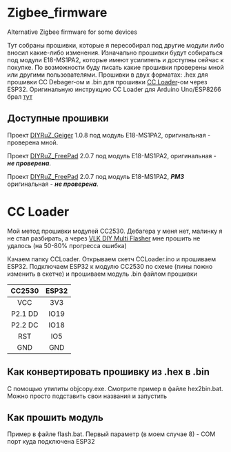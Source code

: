 # Zigbee_firmware
Alternative Zigbee firmware for some devices

Тут собраны прошивки, которые я пересобирал под другие модули либо вносил какие-либо изменения. Изначально прошивки будут собираться под модули E18-MS1PA2, которые имеют усилитель и доступны сейчас к покупке. По возможности буду писать какие прошивки проверены мной или другими пользователями. Прошивки в двух форматах: .hex для прошивки CC Debager-ом и .bin для прошивки [СС Loader](https://github.com/RedBearLab/CCLoader)-ом через ESP32.
Оригинальную инструкцию СС Loader для Arduino Uno/ESP8266 брал [тут](https://www.zigbee2mqtt.io/guide/adapters/flashing/alternative_flashing_methods.html#via-arduino-uno-esp8266-with-ccloader-3min)

## Доступные прошивки

Проект [DIYRuZ_Geiger](https://modkam.ru/2020/06/05/indikator-radioaktivnosti-zigbee/)
1.0.8 под модуль E18-MS1PA2, оригинальная - проверена мной.

Проект [DIYRuZ_FreePad](https://modkam.ru/2019/11/13/pult-zigbee-v2-prosto-otlomi-lishnee/)
2.0.7 под модуль E18-MS1PA2, оригинальная - ___не проверена___.

Проект [DIYRuZ_FreePad](https://modkam.ru/2019/11/13/pult-zigbee-v2-prosto-otlomi-lishnee/)
2.0.7 под модуль E18-MS1PA2, ___PM3___ оригинальная - ___не проверена___.

# CC Loader
Мой метод прошивки модулей СС2530. Дебагера у меня нет, малинку я не стал разбирать, а через [VLK DIY Multi Flasher](https://zigbee.wiki/books/прошивки/page/vlk-diy-multi-flasher) 
мне прошить не удалось (на 50-80% прогресса ошибка)

Качаем папку CCLoader. Открываем скетч CCLoader.ino и прошиваем ESP32. Подключаем ESP32 к модулю СС2530 по схеме (пины пожно изменить в скетче) и прошиваем модуль .bin файлом прошивки

СС2530 | ESP32 
:-----:|:--------:
VCC | 3V3 
P2.1 DD | IO19 
P2.2 DC | IO18 
RST | IO5
GND | GND

## Как конвертировать прошивку из .hex в .bin
С помощью утилиты objcopy.exe. Смотрите пример в файле hex2bin.bat. Можно просто подставить свои названия и запустить

## Как прошить модуль
Пример в файле flash.bat. Первый параметр (в моем случае 8) - COM порт куда подключена ESP32

